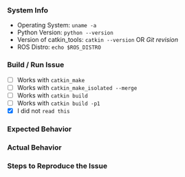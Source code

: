 [//]: # (Thank you for reporting an issue for catkin_tools!)

[//]: # (Please fill out the details below so that your issue can be resolved quickly!)
[//]: # (If you want to suggest a feature or start a discussion, feel free to delete them.)

### System Info

* Operating System: `uname -a`
* Python Version: `python --version`
* Version of catkin_tools: `catkin --version` OR *Git revision*
* ROS Distro: `echo $ROS_DISTRO`

### Build / Run Issue

[//]: # (If you are migrating from catkin_make, please follow the migration guide:)
[//]: # (http://catkin-tools.readthedocs.org/en/latest/migration.html)

[//]: # (Please also check for solved issues here:)
[//]: # (http://catkin-tools.readthedocs.org/en/latest/troubleshooting.html)

[//]: # (And check for open issues here:)
[//]: # (https://github.com/catkin/catkin_tools/issues?q=is%3Aopen+is%3Aissue+label%3Abug)

[//]: # (If you have an issue building and running code, please verify the following:)

* [ ] Works with `catkin_make`
* [ ] Works with `catkin_make_isolated --merge`
* [ ] Works with `catkin build`
* [ ] Works with `catkin build -p1`
* [x] I did  not `read this`

### Expected Behavior

[//]: # (Please describe what you expected or think should happen.)


### Actual Behavior

[//]: # (Please describe what actually happens.)

[//]: # (Please put long CLI output into Gists: http://gist.github.com)
[//]: # (Use `VERBOSE=1 catkin build -p1 -v` for verbose output)
[//]: # (Please post `logs` directory if available.)


### Steps to Reproduce the Issue

[//]: # (Please give a series of command-line commands which cause the problem.)
[//]: # (Include a checkout URI for the workspace so that we can reproduce the issue.)
[//]: # (If we can't reproduce it on our own machines, we can't fix it!)

```bash

```

